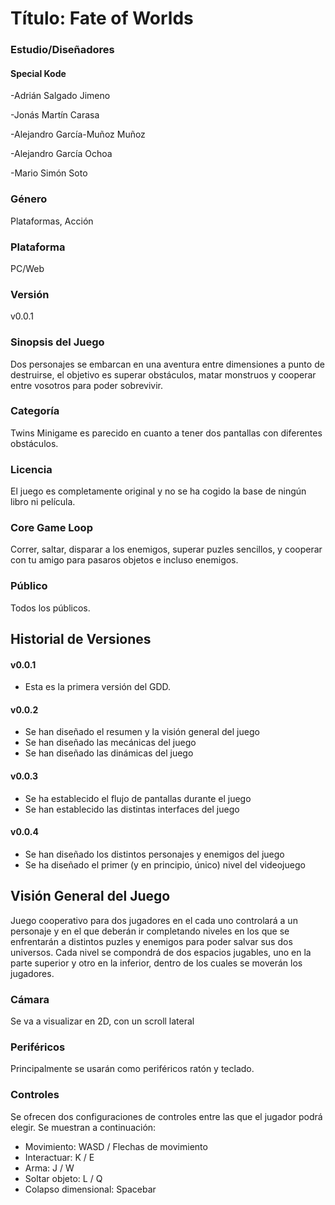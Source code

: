 # Título: Fate of Worlds
 
### Estudio/Diseñadores

#### Special Kode


-Adrián Salgado Jimeno


-Jonás Martín Carasa


-Alejandro García-Muñoz Muñoz


-Alejandro García Ochoa


-Mario Simón Soto 

### Género

Plataformas, Acción

### Plataforma

PC/Web

### Versión

v0.0.1

### Sinopsis del Juego

Dos personajes se embarcan en una aventura entre dimensiones a punto de destruirse, el objetivo es superar obstáculos, matar monstruos y cooperar entre vosotros para poder sobrevivir.

### Categoría

Twins Minigame es parecido en cuanto a tener dos pantallas con diferentes obstáculos.

### Licencia

El juego es completamente original y no se ha cogido la base de ningún libro ni película.

### Core Game Loop

Correr, saltar, disparar a los enemigos, superar puzles sencillos, y cooperar con tu amigo para pasaros objetos e incluso enemigos.

### Público

Todos los públicos.

## Historial de Versiones

#### v0.0.1

- Esta es la primera versión del GDD.

#### v0.0.2

- Se han diseñado el resumen y la visión general del juego
- Se han diseñado las mecánicas del juego
- Se han diseñado las dinámicas del juego

#### v0.0.3

- Se ha establecido el flujo de pantallas durante el juego
- Se han establecido las distintas interfaces del juego

#### v0.0.4

- Se han diseñado los distintos personajes y enemigos del juego
- Se ha diseñado el primer (y en principio, único) nivel del videojuego

## Visión General del Juego

Juego cooperativo para dos jugadores en el cada uno controlará a un personaje y en el que deberán ir completando niveles en los que se enfrentarán a distintos puzles y enemigos para poder salvar sus dos universos. Cada nivel se compondrá de dos espacios jugables, uno en la parte superior y otro en la inferior, dentro de los cuales se moverán los jugadores.

### Cámara

Se va a visualizar en 2D, con un scroll lateral

### Periféricos

Principalmente se usarán como periféricos ratón y teclado.

### Controles

Se ofrecen dos configuraciones de controles entre las que el jugador podrá elegir. Se muestran a continuación:


- Movimiento: WASD / Flechas de movimiento
- Interactuar: K / E
- Arma: J / W
- Soltar objeto: L / Q
- Colapso dimensional: Spacebar
